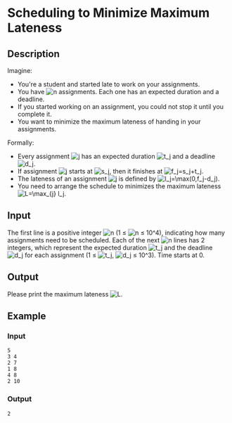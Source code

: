 # Scheduling to Minimize Maximum Lateness

## Description

Imagine:

- You're a student and started late to work on your assignments.
- You have ![n](https://render.githubusercontent.com/render/math?math=n) assignments. Each one has an expected duration and a deadline.
- If you started working on an assignment, you could not stop it until you complete it.
- You want to minimize the maximum lateness of handing in your assignments.

Formally:

- Every assignment ![j](https://render.githubusercontent.com/render/math?math=j) has an expected duration ![t_j](https://render.githubusercontent.com/render/math?math=t_j) and a deadline ![d_j](https://render.githubusercontent.com/render/math?math=d_j).
- If assignment ![j](https://render.githubusercontent.com/render/math?math=j) starts at ![s_j](https://render.githubusercontent.com/render/math?math=s_j), then it finishes at ![f_j=s_j+t_j](https://render.githubusercontent.com/render/math?math=f_j%3Ds_j%2Bt_j).
- The lateness of an assignment ![j](https://render.githubusercontent.com/render/math?math=j) is defined by ![l_j=\max(0,f_j-d_j)](https://render.githubusercontent.com/render/math?math=l_j%3D%5Cmax(0%2Cf_j-d_j)).
- You need to arrange the schedule to minimizes the maximum lateness ![L=\max_{j} l_j](https://render.githubusercontent.com/render/math?math=L%3D%5Cmax_%7Bj%7D%20l_j).

## Input

The first line is a positive integer ![n](https://render.githubusercontent.com/render/math?math=n) (1 ≤ ![n](https://render.githubusercontent.com/render/math?math=n) ≤ 10^4), indicating how many assignments need to be scheduled. Each of the next ![n](https://render.githubusercontent.com/render/math?math=n) lines has 2 integers, which represent the expected duration ![t_j](https://render.githubusercontent.com/render/math?math=t_j) and the deadline ![d_j](https://render.githubusercontent.com/render/math?math=d_j) for each assignment (1 ≤ ![t_j](https://render.githubusercontent.com/render/math?math=t_j), ![d_j](https://render.githubusercontent.com/render/math?math=d_j) ≤ 10^3). Time starts at 0.

## Output

Please print the maximum lateness ![L](https://render.githubusercontent.com/render/math?math=L).

## Example

### Input

```text
5
3 4
2 7
1 8
4 8
2 10
```

### Output

```text
2
```
